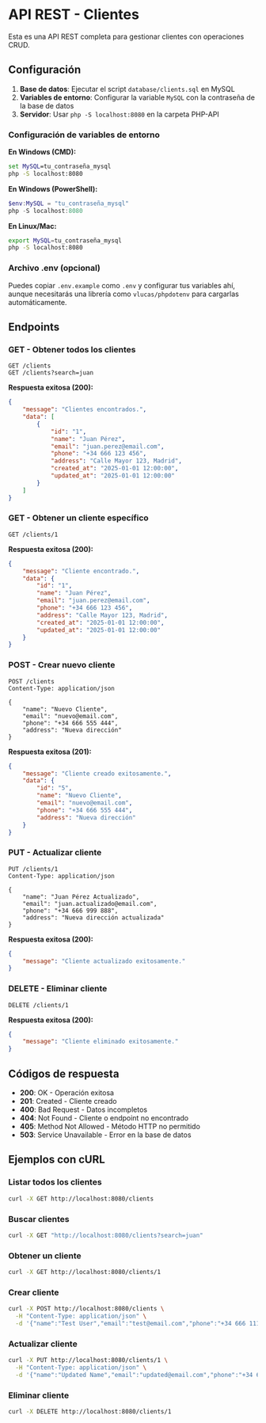 # API REST - Clientes

Esta es una API REST completa para gestionar clientes con operaciones CRUD.

## Configuración

1. **Base de datos**: Ejecutar el script `database/clients.sql` en MySQL
2. **Variables de entorno**: Configurar la variable `MySQL` con la contraseña de la base de datos
3. **Servidor**: Usar `php -S localhost:8080` en la carpeta PHP-API

### Configuración de variables de entorno

**En Windows (CMD):**
```cmd
set MySQL=tu_contraseña_mysql
php -S localhost:8080
```

**En Windows (PowerShell):**
```powershell
$env:MySQL = "tu_contraseña_mysql"
php -S localhost:8080
```

**En Linux/Mac:**
```bash
export MySQL=tu_contraseña_mysql
php -S localhost:8080
```

### Archivo .env (opcional)
Puedes copiar `.env.example` como `.env` y configurar tus variables ahí, aunque necesitarás una librería como `vlucas/phpdotenv` para cargarlas automáticamente.

## Endpoints

### GET - Obtener todos los clientes
```
GET /clients
GET /clients?search=juan
```

**Respuesta exitosa (200):**
```json
{
    "message": "Clientes encontrados.",
    "data": [
        {
            "id": "1",
            "name": "Juan Pérez",
            "email": "juan.perez@email.com",
            "phone": "+34 666 123 456",
            "address": "Calle Mayor 123, Madrid",
            "created_at": "2025-01-01 12:00:00",
            "updated_at": "2025-01-01 12:00:00"
        }
    ]
}
```

### GET - Obtener un cliente específico
```
GET /clients/1
```

**Respuesta exitosa (200):**
```json
{
    "message": "Cliente encontrado.",
    "data": {
        "id": "1",
        "name": "Juan Pérez",
        "email": "juan.perez@email.com",
        "phone": "+34 666 123 456",
        "address": "Calle Mayor 123, Madrid",
        "created_at": "2025-01-01 12:00:00",
        "updated_at": "2025-01-01 12:00:00"
    }
}
```

### POST - Crear nuevo cliente
```
POST /clients
Content-Type: application/json

{
    "name": "Nuevo Cliente",
    "email": "nuevo@email.com",
    "phone": "+34 666 555 444",
    "address": "Nueva dirección"
}
```

**Respuesta exitosa (201):**
```json
{
    "message": "Cliente creado exitosamente.",
    "data": {
        "id": "5",
        "name": "Nuevo Cliente",
        "email": "nuevo@email.com",
        "phone": "+34 666 555 444",
        "address": "Nueva dirección"
    }
}
```

### PUT - Actualizar cliente
```
PUT /clients/1
Content-Type: application/json

{
    "name": "Juan Pérez Actualizado",
    "email": "juan.actualizado@email.com",
    "phone": "+34 666 999 888",
    "address": "Nueva dirección actualizada"
}
```

**Respuesta exitosa (200):**
```json
{
    "message": "Cliente actualizado exitosamente."
}
```

### DELETE - Eliminar cliente
```
DELETE /clients/1
```

**Respuesta exitosa (200):**
```json
{
    "message": "Cliente eliminado exitosamente."
}
```

## Códigos de respuesta

- **200**: OK - Operación exitosa
- **201**: Created - Cliente creado
- **400**: Bad Request - Datos incompletos
- **404**: Not Found - Cliente o endpoint no encontrado
- **405**: Method Not Allowed - Método HTTP no permitido
- **503**: Service Unavailable - Error en la base de datos

## Ejemplos con cURL

### Listar todos los clientes
```bash
curl -X GET http://localhost:8080/clients
```

### Buscar clientes
```bash
curl -X GET "http://localhost:8080/clients?search=juan"
```

### Obtener un cliente
```bash
curl -X GET http://localhost:8080/clients/1
```

### Crear cliente
```bash
curl -X POST http://localhost:8080/clients \
  -H "Content-Type: application/json" \
  -d '{"name":"Test User","email":"test@email.com","phone":"+34 666 111 222","address":"Test Address"}'
```

### Actualizar cliente
```bash
curl -X PUT http://localhost:8080/clients/1 \
  -H "Content-Type: application/json" \
  -d '{"name":"Updated Name","email":"updated@email.com","phone":"+34 666 333 444","address":"Updated Address"}'
```

### Eliminar cliente
```bash
curl -X DELETE http://localhost:8080/clients/1
```
